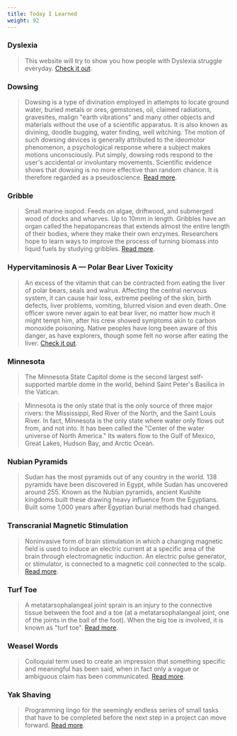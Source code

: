 ```yaml
---
title: Today I Learned
weight: 92
---
```


### Dyslexia

> This website will try to show you how people with Dyslexia struggle everyday. [Check it out](https://geon.github.io/programming/2016/03/03/dsxyliea).

### Dowsing

> Dowsing is a type of divination employed in attempts to locate ground water, buried metals or ores, gemstones, oil, claimed radiations, gravesites, malign "earth vibrations" and many other objects and materials without the use of a scientific apparatus. It is also known as divining, doodle bugging, water finding, well witching. The motion of such dowsing devices is generally attributed to the ideomotor phenomenon, a psychological response where a subject makes motions unconsciously. Put simply, dowsing rods respond to the user's accidental or involuntary movements. Scientific evidence shows that dowsing is no more effective than random chance. It is therefore regarded as a pseudoscience. [Read more](https://en.wikipedia.org/wiki/Dowsing).

### Gribble

> Small marine isopod. Feeds on algae, driftwood, and submerged wood of docks and wharves. Up to 10mm in length. Gribbles have an organ called the hepatopancreas that extends almost the entire length of their bodies, where they make their own enzymes. Researchers hope to learn ways to improve the process of turning biomass into liquid fuels by studying gribbles. [Read more](https://en.wikipedia.org/wiki/Gribble).

### Hypervitaminosis A — Polar Bear Liver Toxicity

> An excess of the vitamin that can be contracted from eating the liver of polar bears, seals and walrus. Affecting the central nervous system, it can cause hair loss, extreme peeling of the skin, birth defects, liver problems, vomiting, blurred vision and even death. One officer swore never again to eat bear liver, no matter how much it might tempt him, after his crew showed symptoms akin to carbon monoxide poisoning. Native peoples have long been aware of this danger, as have explorers, though some felt no worse after eating the liver. [Check it out](https://www.adn.com/alaska-life/we-alaskans/2017/02/05/the-perils-of-eating-polar-bear/).

### Minnesota

>The Minnesota State Capitol dome is the second largest self-supported marble dome in the world, behind Saint Peter's Basilica in the Vatican.

>Minnesota is the only state that is the only source of three major rivers: the Mississippi, Red River of the North, and the Saint Louis River. In fact, Minnesota is the only state where water only flows out from, and not into. It has been called the "Center of the water universe of North America." Its waters flow to the Gulf of Mexico, Great Lakes, Hudson Bay, and Arctic Ocean.

### Nubian Pyramids

> Sudan has the most pyramids out of any country in the world. 138 pyramids have been discovered in Egypt, while Sudan has uncovered around 255. Known as the Nubian pyramids, ancient Kushite kingdoms built these drawing heavy influence from the Egyptians. Built some 1,000 years after Egyptian burial methods had changed.

### Transcranial Magnetic Stimulation

> Noninvasive form of brain stimulation in which a changing magnetic field is used to induce an electric current at a specific area of the brain through electromagnetic induction. An electric pulse generator, or stimulator, is connected to a magnetic coil connected to the scalp. [Read more](https://en.wikipedia.org/wiki/Transcranial_magnetic_stimulation).

### Turf Toe

> A metatarsophalangeal joint sprain is an injury to the connective tissue between the foot and a toe (at a metatarsophalangeal joint, one of the joints in the ball of the foot). When the big toe is involved, it is known as "turf toe". [Read more](https://en.wikipedia.org/wiki/Metatarsophalangeal_joint_sprain).

### Weasel Words

> Colloquial term used to create an impression that something specific and meaningful has been said, when in fact only a vague or ambiguous claim has been communicated. [Read more](https://en.wikipedia.org/wiki/Weasel_word).

### Yak Shaving

> Programming lingo for the seemingly endless series of small tasks that have to be completed before the next step in a project can move forward. [Read more](https://en.wiktionary.org/wiki/yak_shaving).
